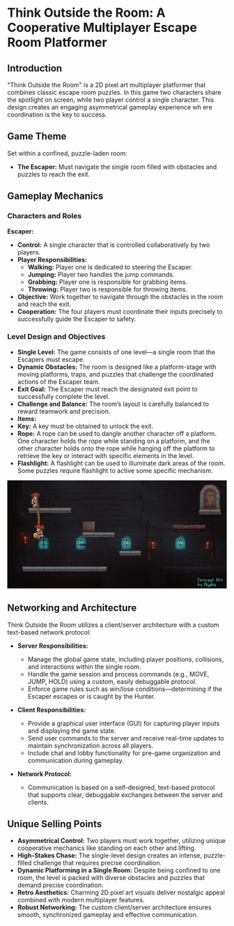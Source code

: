 # Think Outside the Room: A Cooperative Multiplayer Escape Room Platformer

## Introduction

"Think Outside the Room" is a 2D pixel art multiplayer platformer that combines classic escape room puzzles. In this game two characters share the spotlight on screen, while two player control a single character. This design creates an engaging asymmetrical gameplay experience wh ere coordination is the key to success.

## Game Theme

Set within a confined, puzzle-laden room:
- **The Escaper:** Must navigate the single room filled with obstacles and puzzles to reach the exit.

## Gameplay Mechanics

### Characters and Roles

**Escaper:**
- **Control:** A single character that is controlled collaboratively by two players.
- **Player Responsibilities:**
    - **Walking:** Player one is dedicated to steering the Escaper.
    - **Jumping:** Player two handles the jump commands.
    - **Grabbing:** Player one is responsible for grabbing items.
    - **Throwing:** Player two is responsible for throwing items.
- **Objective:** Work together to navigate through the obstacles in the room and reach the exit.
- **Cooperation:** The four players must coordinate their inputs precisely to successfully guide the Escaper to safety.

### Level Design and Objectives

- **Single Level:** The game consists of one level—a single room that the Escapers must escape.
- **Dynamic Obstacles:** The room is designed like a platform-stage with moving platforms, traps, and puzzles that challenge the coordinated actions of the Escaper team.
- **Exit Goal:** The Escaper must reach the designated exit point to successfully complete the level.
- **Challenge and Balance:** The room’s layout is carefully balanced to reward teamwork and precision.
- **Items:** 
- **Key:** A key must be obtained to unlock the exit.
- **Rope:** A rope can be used to dangle another character off a platform. 
  One character holds the rope while standing on a platform, and the other character holds onto the rope while hanging off the platform to retrieve the key or interact with specific elements in the level.
- **Flashlight:** A flashlight can be used to illuminate dark areas of the room. Some puzzles require flashlight to active some specific mechanism.

![pixelGameMockup.png](pixelGameMockup.png)

## Networking and Architecture

Think Outside the Room utilizes a client/server architecture with a custom text-based network protocol:

- **Server Responsibilities:**
    - Manage the global game state, including player positions, collisions, and interactions within the single room.
    - Handle the game session and process commands (e.g., MOVE, JUMP, HOLD) using a custom, easily debuggable protocol.
    - Enforce game rules such as win/lose conditions—determining if the Escaper escapes or is caught by the Hunter.

- **Client Responsibilities:**
    - Provide a graphical user interface (GUI) for capturing player inputs and displaying the game state.
    - Send user commands to the server and receive real-time updates to maintain synchronization across all players.
    - Include chat and lobby functionality for pre-game organization and communication during gameplay.

- **Network Protocol:**
    - Communication is based on a self-designed, text-based protocol that supports clear, debuggable exchanges between the server and clients.

## Unique Selling Points

- **Asymmetrical Control:** Two players must work together, utilizing unique cooperative mechanics like standing on each other and lifting.
- **High-Stakes Chase:** The single-level design creates an intense, puzzle-filled challenge that requires precise coordination.
- **Dynamic Platforming in a Single Room:** Despite being confined to one room, the level is packed with diverse obstacles and puzzles that demand precise coordination.
- **Retro Aesthetics:** Charming 2D pixel art visuals deliver nostalgic appeal combined with modern multiplayer features.
- **Robust Networking:** The custom client/server architecture ensures smooth, synchronized gameplay and effective communication.
